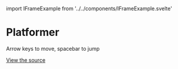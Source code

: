 import IFrameExample from '../../components/IFrameExample.svelte'

# Platformer

Arrow keys to move, spacebar to jump

[View the source](https://github.com/mattjennings/svelte-phaser/tree/master/examples/platformer)

<IFrameExample url="https://examples.svelte-phaser.com/platformer/"/>
